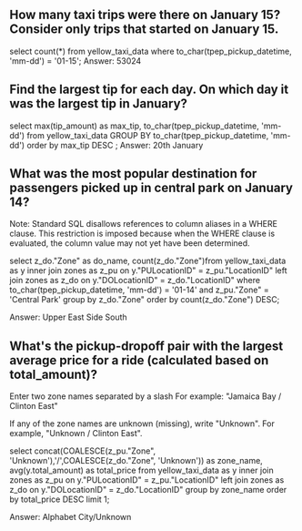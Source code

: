 ## How many taxi trips were there on January 15? Consider only trips that started on January 15.
select  count(*) from yellow_taxi_data where to_char(tpep_pickup_datetime, 'mm-dd') = '01-15';
Answer: 53024

## Find the largest tip for each day. On which day it was the largest tip in January?
select  max(tip_amount) as max_tip, to_char(tpep_pickup_datetime, 'mm-dd') from yellow_taxi_data GROUP BY to_char(tpep_pickup_datetime, 'mm-dd') order by max_tip DESC ;
Answer: 20th January

## What was the most popular destination for passengers picked up in central park on January 14?
Note: Standard SQL disallows references to column aliases in a WHERE clause. This restriction is imposed because when the WHERE clause is evaluated, the column value may not yet have been determined.

select  z_do."Zone" as do_name,  count(z_do."Zone")from yellow_taxi_data as y
inner join zones as z_pu on y."PULocationID" = z_pu."LocationID" 
left join zones as z_do on  y."DOLocationID" = z_do."LocationID"
where to_char(tpep_pickup_datetime, 'mm-dd') = '01-14' and z_pu."Zone" = 'Central Park'
group by z_do."Zone"
order by count(z_do."Zone") DESC;

Answer: Upper East Side South

## What's the pickup-dropoff pair with the largest average price for a ride (calculated based on total_amount)?

Enter two zone names separated by a slash For example: "Jamaica Bay / Clinton East"

If any of the zone names are unknown (missing), write "Unknown". For example, "Unknown / Clinton East".

select 
concat(COALESCE(z_pu."Zone", 'Unknown'),'/',COALESCE(z_do."Zone", 'Unknown')) as zone_name, avg(y.total_amount) as total_price
from yellow_taxi_data as y
inner join zones as z_pu on y."PULocationID" = z_pu."LocationID" 
left join zones as z_do on  y."DOLocationID" = z_do."LocationID"
group by zone_name
order by total_price DESC
limit 1;

Answer: Alphabet City/Unknown


